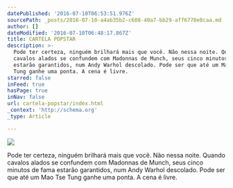 ```yaml
---
datePublished: '2016-07-10T06:53:51.976Z'
sourcePath: _posts/2016-07-10-a4ab35b2-c608-40a7-bb29-aff6770e8caa.md
author: []
dateModified: '2016-07-10T06:48:17.867Z'
title: CARTELA POPSTAR
description: >-
  Pode ter certeza, ninguém brilhará mais que você. Não nessa noite. Quando
  cavalos alados se confundem com Madonnas de Munch, seus cinco minutos de fama
  estarão garantidos, num Andy Warhol descolado. Pode ser que até um Mao Tse
  Tung ganhe uma ponta. A cena é livre.
starred: false
inFeed: true
hasPage: true
inNav: false
url: cartela-popstar/index.html
_context: 'http://schema.org'
_type: Article

---
```

![](https://imgflo.herokuapp.com/graph/vahj1ThiexotieMo/dea08f5552e7d11d3bb61810e90346fd/croprotate.jpg?cropheight=1334&cropwidth=2402&degrees=0&input=https%3A%2F%2Fthe-grid-user-content.s3-us-west-2.amazonaws.com%2Fa687057a-3c9d-4497-9091-ebd4a50c1275.jpg&x=38&y=0)

Pode ter certeza, ninguém brilhará mais que você. Não nessa noite. Quando cavalos alados se confundem com Madonnas de Munch, seus cinco minutos de fama estarão garantidos, num Andy Warhol descolado. Pode ser que até um Mao Tse Tung ganhe uma ponta. A cena é livre.